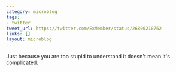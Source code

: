 ```yaml
---
category: microblog
tags:
- twitter
tweet_url: https://twitter.com/ExMember/status/26800210762
links: []
layout: microblog
---
```

Just because you are too stupid to understand it doesn't mean it's complicated.

